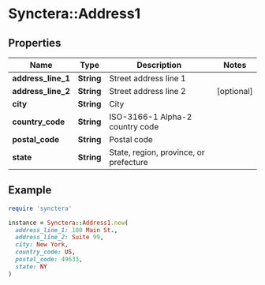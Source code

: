 # Synctera::Address1

## Properties

| Name | Type | Description | Notes |
| ---- | ---- | ----------- | ----- |
| **address_line_1** | **String** | Street address line 1 |  |
| **address_line_2** | **String** | Street address line 2 | [optional] |
| **city** | **String** | City |  |
| **country_code** | **String** | ISO-3166-1 Alpha-2 country code |  |
| **postal_code** | **String** | Postal code |  |
| **state** | **String** | State, region, province, or prefecture |  |

## Example

```ruby
require 'synctera'

instance = Synctera::Address1.new(
  address_line_1: 100 Main St.,
  address_line_2: Suite 99,
  city: New York,
  country_code: US,
  postal_code: 49633,
  state: NY
)
```

